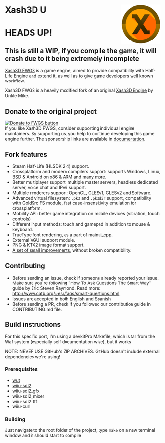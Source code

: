 # Xash3D U <img align="right" width="128" height="128" src="https://github.com/The-Latte-Team/Xash3D-U/raw/main/engine/platform/wiiu/icon.png" alt="Xash3D U icon" />

# HEADS UP!
## This is still a WIP, if you compile the game, it will crash due to it being extremely incomplete

[Xash3D FWGS](hhttps://github.com/FWGS/xash3d-fwgs) is a game engine, aimed to provide compatibility with Half-Life Engine and extend it, as well as to give game developers well known workflow.

Xash3D FWGS is a heavily modified fork of an original [Xash3D Engine](https://www.moddb.com/engines/xash3d-engine) by Unkle Mike.

## Donate to the original project
[![Donate to FWGS button](https://img.shields.io/badge/Donate_to_FWGS-%3C3-magenta)](https://github.com/FWGS/xash3d-fwgs/blob/master/Documentation/donate.md) \
If you like Xash3D FWGS, consider supporting individual engine maintainers. By supporting us, you help to continue developing this game engine further. The sponsorship links are available in [documentation](https://github.com/FWGS/xash3d-fwgs/blob/master/Documentation/donate.md).

## Fork features
* Steam Half-Life (HLSDK 2.4) support.
* Crossplatform and modern compilers support: supports Windows, Linux, BSD & Android on x86 & ARM and [many more](Documentation/ports.md).
* Better multiplayer support: multiple master servers, headless dedicated server, voice chat and IPv6 support.
* Multiple renderers support: OpenGL, GLESv1, GLESv2 and Software.
* Advanced virtual filesystem: `.pk3` and `.pk3dir` support, compatibility with GoldSrc FS module, fast case-insensitivity emulation for crossplatform.
* Mobility API: better game integration on mobile devices (vibration, touch controls)
* Different input methods: touch and gamepad in addition to mouse & keyboard.
* TrueType font rendering, as a part of mainui_cpp.
* External VGUI support module.
* PNG & KTX2 image format support.
* [A set of small improvements](Documentation/), without broken compatibility.

## Contributing
* Before sending an issue, check if someone already reported your issue. Make sure you're following "How To Ask Questions The Smart Way" guide by Eric Steven Raymond. Read more: http://www.catb.org/~esr/faqs/smart-questions.html
* Issues are accepted in both English and Spanish
* Before sending a PR, check if you followed our contribution guide in CONTRIBUTING.md file.

## Build instructions
For this specific port, I'm using a devkitPro Makefile, which is far from the Waf system (especially self documentation wise), but it works

NOTE: NEVER USE GitHub's ZIP ARCHIVES. GitHub doesn't include external dependencies we're using!

### Prerequisites

- [wut](https://github.com/devkitPro/wut)
- [wiiu-sdl2](https://github.com/devkitPro/SDL/tree/wiiu-sdl2-2.28)
- wiiu-sdl2_gfx
- wiiu-sdl2_mixer
- wiiu-sdl2_ttf
- wiiu-curl

### Building

Just navigate to the root folder of the project, type `make` on a new terminal window and it should start to compile